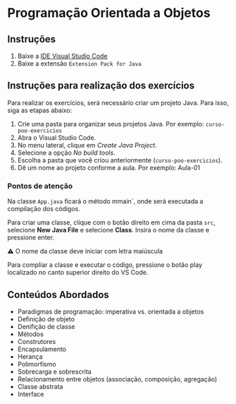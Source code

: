 # Programação Orientada a Objetos

## Instruções

1. Baixe a [IDE Visual Studio Code](https://code.visualstudio.com/download)
2. Baixe a extensão `Extension Pack for Java`

## Instruções para realização dos exercícios

Para realizar os exercícios, será necessário criar um projeto Java. Para isso, siga as etapas abaixo:

1. Crie uma pasta para organizar seus projetos Java.
Por exemplo: `curso-poo-exercicios`
2. Abra o Visual Studio Code.
3. No menu lateral, clique em *Create Java Project*.
4. Selecione a opção *No build tools*.
5. Escolha a pasta que você criou anteriormente (`curso-poo-exercicios`).
6. Dê um nome ao projeto conforme a aula. Por exemplo: Aula-01

### Pontos de atenção

Na classe `App.java` ficará o método mmain`, onde será executada a compilação dos códigos.

Para criar uma classe, clique com o botão direito em cima da pasta `src`, selecione **New Java File** e selecione **Class**. Insira o nome da classe e pressione enter.

⚠️ O nome da classe deve iniciar com letra maiúscula

Para compliar a classe e executar o código, pressione o botão play localizado no canto superior direito do VS Code.

## Conteúdos Abordados
* Paradigmas de programação: imperativa vs. orientada a objetos 
* Definição de objeto 
* Denifição de classe 
* Métodos
* Construtores 
* Encapsulamento 
* Herança 
* Polimorfismo 
* Sobrecarga e sobrescrita 
* Relacionamento entre objetos (associação, composição, agregação) 
* Classe abstrata 
* Interface 